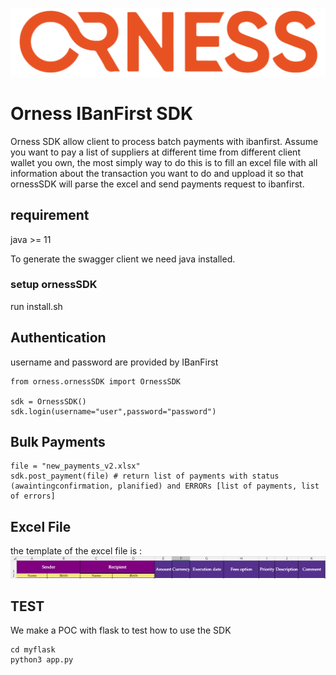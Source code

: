 
![orness_logo](images/logo-orness.png)

Orness IBanFirst SDK
====================
Orness SDK allow client to process batch payments with ibanfirst.
Assume you want to pay a list of suppliers at different time from different client wallet you own, the 
most simply way to do this is to fill an excel file with all information about the transaction you want to do and uppload it so that ornessSDK will 
parse the excel and send payments request to ibanfirst. 


## requirement
java >= 11 

To generate the swagger client we need java installed.

### setup ornessSDK

run install.sh 


## Authentication

username and password are provided by IBanFirst

```
from orness.ornessSDK import OrnessSDK

sdk = OrnessSDK()
sdk.login(username="user",password="password")
```

## Bulk Payments

```
file = "new_payments_v2.xlsx"
sdk.post_payment(file) # return list of payments with status (awaintingconfirmation, planified) and ERRORs [list of payments, list of errors]
```


## Excel File
the template of the excel file is : 
![excel_tamplate](images/column_name_tamplate.png)



## TEST
We make a POC with flask to test how to use the SDK

```
cd myflask
python3 app.py
```





 

